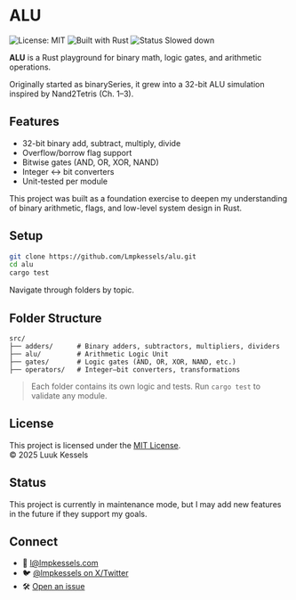 # ALU

![License: MIT](https://img.shields.io/badge/License-MIT-green.svg)
![Built with Rust](https://img.shields.io/badge/Built%20with-Rust-red.svg)
![Status Slowed down](https://img.shields.io/badge/Status%20-Slowed-down-orange.svg)

**ALU** is a Rust playground for binary math, logic gates, and arithmetic operations.

Originally started as binarySeries, it grew into a 32-bit ALU simulation inspired by Nand2Tetris (Ch. 1–3).

## Features

- 32-bit binary add, subtract, multiply, divide
- Overflow/borrow flag support
- Bitwise gates (AND, OR, XOR, NAND)
- Integer ↔ bit converters
- Unit-tested per module

This project was built as a foundation exercise to deepen my understanding of binary arithmetic, flags, and low-level system design in Rust.

## Setup

```bash
git clone https://github.com/Lmpkessels/alu.git
cd alu
cargo test
```

Navigate through folders by topic.

## Folder Structure

```
src/
├── adders/      # Binary adders, subtractors, multipliers, dividers
├── alu/         # Arithmetic Logic Unit
├── gates/       # Logic gates (AND, OR, XOR, NAND, etc.)
├── operators/   # Integer–bit converters, transformations
```

> Each folder contains its own logic and tests.
> Run `cargo test` to validate any module.

## License

This project is licensed under the [MIT License](./LICENSE). <br/>
© 2025 Luuk Kessels

## Status

This project is currently in maintenance mode, but I may add new features in the future if they support my goals.

## Connect

- 📧 [l@lmpkessels.com](mailto:l@lmpkessels.com)
- 🐦 [@lmpkessels on X/Twitter](https://x.com/lmpkessels)
- 🛠️ [Open an issue](https://github.com/Lmpkessels/alu/issues/new)
